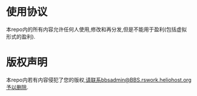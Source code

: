 # 使用协议

本repo内的所有内容允许任何人使用,修改和再分发,但是不能用于盈利(包括虚拟形式的盈利).

# 版权声明

本repo内若有内容侵犯了您的版权,请联系bbsadmin@BBS.rswork.heliohost.org予以删除.
